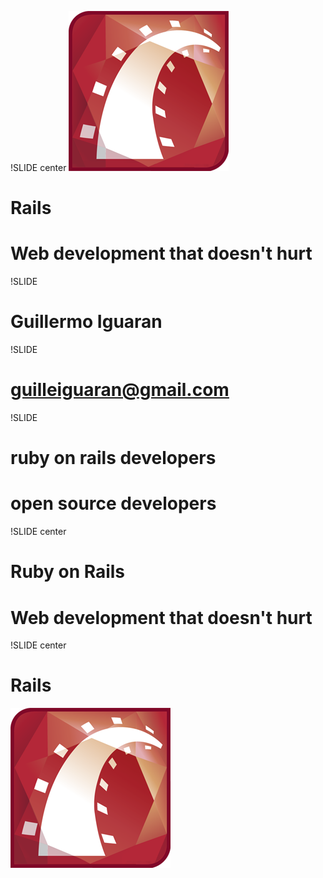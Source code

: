 !SLIDE center
![Rails](rails.png)
# Rails #
# Web development that doesn't hurt #

!SLIDE
# Guillermo Iguaran #

!SLIDE
# guilleiguaran@gmail.com #

!SLIDE
# ruby on rails developers #
# open source developers #

!SLIDE center
# Ruby on Rails #
# Web development that doesn't hurt #

!SLIDE center
# Rails #
![Rails](rails.png)

